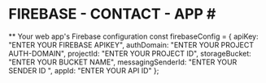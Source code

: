 # FIREBASE - CONTACT - APP #   


** Your web app's Firebase configuration
 const firebaseConfig = {
   apiKey: "ENTER YOUR FIREBASE APIKEY",
   authDomain: "ENTER YOUR PROJECT AUTH-DOMAIN",
   projectId: "ENTER YOUR PROJECT ID",
   storageBucket: "ENTER YOUR  BUCKET NAME",
   messagingSenderId: "ENTER YOUR SENDER ID ",
   appId: "ENTER YOUR API ID"
}; 
